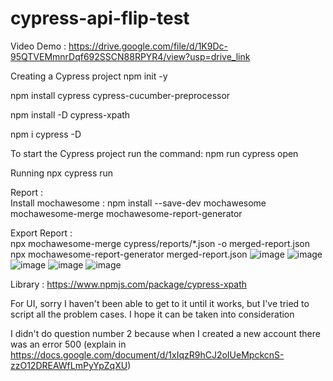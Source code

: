 # cypress-api-flip-test

Video Demo : https://drive.google.com/file/d/1K9Dc-95QTVEMmnrDqf692SSCN88RPYR4/view?usp=drive_link

Creating a Cypress project
npm init -y

npm install cypress cypress-cucumber-preprocessor          

npm install -D cypress-xpath

npm i cypress -D

To start the Cypress project run the command:
npm run cypress open

Running
npx cypress run

Report :  
Install mochawesome : npm install --save-dev mochawesome mochawesome-merge mochawesome-report-generator

Export Report :  
npx mochawesome-merge cypress/reports/*.json -o merged-report.json 
npx mochawesome-report-generator merged-report.json
![image](https://github.com/user-attachments/assets/a7258f54-2f82-4949-acb1-54f8b32c2d4a)
![image](https://github.com/user-attachments/assets/9678e063-a335-4bed-bc6e-9fcd613174c2)
![image](https://github.com/user-attachments/assets/d7e13f36-9979-4895-9927-67d9c5304740)
![image](https://github.com/user-attachments/assets/34107217-d6bc-4d58-ad73-43e9fc1578cb)
![image](https://github.com/user-attachments/assets/a7f3cd33-6104-4b56-b740-b9319c738ac7)


Library :
https://www.npmjs.com/package/cypress-xpath

For UI, sorry I haven't been able to get to it until it works, but I've tried to script all the problem cases. I hope it can be taken into consideration

I didn't do question number 2 because when I created a new account there was an error 500 (explain in https://docs.google.com/document/d/1xIqzR9hCJ2oIUeMpckcnS-zzO12DREAWfLmPyYpZqXU)




